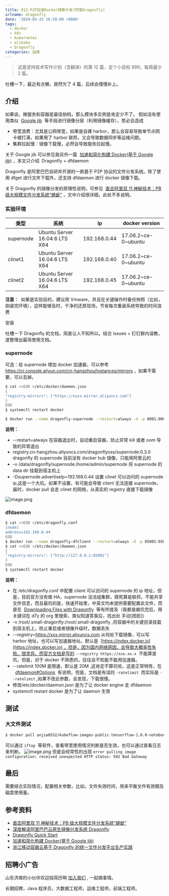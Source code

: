 ```yaml
---
title: 012-P2P加速Docker镜像分发(阿里Dragonfly)
urlname: dragonfly
date: '2019-03-25 16:58:00 +0800'
tags:
  - docker
  - k8s
  - kubernetes
  - alibaba
  - Dragonfly
categories: 运维
---
```


> 这是坚持技术写作计划（含翻译）的第 12 篇，定个小目标 999，每周最少 2 篇。

吐槽一下，最近有点懒，居然欠了 4 篇，后续会慢慢补上。

## 介绍

如果说，微服务和容器是最佳拍档，那么模块多实例是肯定少不了。
假如没有使用类似  [Google jib](https://github.com/GoogleContainerTools/jib)  等手段进行镜像分层（利用镜像缓存），势必会造成

- 带宽浪费：尤其是公网带宽，如果是自建 harbor，那么会容易导致单节点网卡被打满，如果用了 harbor 联邦，又会导致数据同步等运维问题。
- 集群拉起慢：镜像下载慢，必然会导致服务拉起慢。

关于 Google jib 可以参见我另外一篇  [加速和简化构建 Docker(基于 Google jib)](https://juejin.im/post/5c60c021f265da2dd37bf85b) ，本文只介绍  Dragonfly + dfdaemon

Dragonfly 是阿里巴巴自研并开源的一款基于 P2P 协议的文件分发系统。除了使用 dfget 进行文件下载外，还支持 dfdaemon 进行 docker 镜像下载。

关于 Dragonfly 的镜像分发的原理性说明，可参见  [直击阿里双 11 神秘技术：PB 级大规模文件分发系统“蜻蜓”](https://yq.aliyun.com/articles/244897) ，文中介绍很详细，此处不多说明。

<!-- more -->

### 实验环境

| 类型      | 系统                          | ip           | docker version      |
| --------- | ----------------------------- | ------------ | ------------------- |
| supernode | Ubuntu Server 16.04.6 LTS X64 | 192.168.0.44 | 17.06.2~ce-0~ubuntu |
| clinet1   | Ubuntu Server 16.04.6 LTS X64 | 192.168.0.40 | 17.06.2~ce-0~ubuntu |
| clinet2   | Ubuntu Server 16.04.6 LTS X64 | 192.168.0.45 | 17.06.2~ce-0~ubuntu |

**注意：** 
如果是实验目的，建议用 Vmware，并且在关键操作时备份快照（比如，刚装完环境），这样能够及时，干净的还原现场，节省每次重装系统导致的时间浪费

安装

吐槽一下 Dragonfly 的文档，简直让人不知所以。结合 issues + 钉钉群内请教，遂整理出最简使用文档。

### supernode

可选：给 supernode 增加 docker 加速器，可以参考 https://cr.console.aliyun.com/cn-hangzhou/instances/mirrors ，如果不需要，可以去掉。

```bash
$ cat <<EOD >/etc/docker/daemon.json
{
"registry-mirrors": ["https://xxxx.mirror.aliyuncs.com"]
}
EOD
$ systemctl restart docker
```

```bash
$ docker run --name dragonfly-supernode --restart=always -d -p 8001:8001 -p 8002:8002 -v /data/dragonfly/supernode:/home/admin/supernode registry.cn-hangzhou.aliyuncs.com/dragonflyoss/supernode:0.3.0 -Dsupernode.advertiseIp=192.168.0.44
```

**说明：**

- --restart=always 在容器退出时，自动重启容器，防止异常 kill 或者 oom 导致的异常退出
- registry.cn-hangzhou.aliyuncs.com/dragonflyoss/supernode:0.3.0 dragonfly 的 supernode 目前没有 docker hub 镜像，只能用阿里云的
- -v /data/dragonfly/supernode:/home/admin/supernode 将 supernode 的 data dir 挂载到宿主机上
- -Dsupernode.advertiseIp=192.168.0.44 设置 clinet 可以访问的 supernode ip,这是一个大坑。如果不设置，有可能会导致 client 无法连接 supernode，届时，docker pull 会走 clinet 的网络，从真实的 registry 直接下载镜像

![image.png](https://cdn.nlark.com/yuque/0/2019/png/226273/1553506862485-080cc522-2d28-47b9-8d6b-3db34db173f3.png#align=left&display=inline&height=624&originHeight=624&originWidth=725&size=90024&status=done&width=725)

### dfdaemon 

```bash
$ cat <<EOD >/etc/dragonfly.conf
[node]
address=192.168.0.44
EOD
$ docker run --name dragonfly-dfclient --restart=always -d -p 65001:65001 -v /root/.small-dragonfly:/root/.small-dragonfly -v /etc/dragonfly.conf:/etc/dragonfly.conf dragonflyoss/dfclient:v0.3.0 --registry=https://xxx.mirror.aliyuncs.com  --ratelimit 100M
$ cat <<EOD >/etc/docker/daemon.json
{
"registry-mirrors": ["http://127.0.0.1:65001"]
}
EOD
$ systemctl restart docker
```

**说明：**

- 在 /etc/dragonfly.conf 中配置 client 可以访问的 supernode 的 ip 地址，但是，目前官方没有做 HA，supernode 没法组集群，撑死算是联邦，不能共享文件信息，而且最坑的是，快速开始里，中英文均未提供需要配置此文件，而是在  [Downloading Files with Dragonfly](https://d7y.io/en-us/docs/userguide/download_files.html)  等有所提及（我都是被坑完后，用关键词在 d7y 的 org 里搜索，类似知道答案后，找出处 手动[捂脸]）
- -v /root/.small-dragonfly:/root/.small-dragonfly ,将容器中的关键目录挂载到宿主机上，防止重启或者镜像升级时，数据丢失
- --registry=https://xxx.mirror.aliyuncs.com 从何处下载镜像，可以写 harbor 地址，也可以写加速器地址。默认是  [https://index.docker.io](https://index.docker.io) ，但是，因为国内网络原因，会导致大概率性失败。很灵异。而官方文档是写的 `--registry https://xxx.xx.x`  不能算是坑，但是，对于 docker 不熟悉的，往往会不知能不能用加速器。
- --ratelimit 100M 是限速，默认是 20M ,这肯定不算坑哈，这是正常特性，在   [dfdaemon#Options](https://d7y.io/zh-cn/docs/quickstart.html)  有说明，但是，文档是有误的 `-ratelimit`  而实际是 `--ratelimit` ,如果不改此参数，会发现，下载很慢。
- 修改/etc/docker/daemon.json 是为了让 docker engine 走 dfdaemon
- systemctl restart docker 是为了让 daemon 生效

## 测试

### 大文件测试

```bash
$ docker pull anjia0532/kubeflow-images-public.tensorflow-1.6.0-notebook-gpu:v20180604-b3733835
```

可以通过 `iftop`  等软件，查看带宽使用情况判断是否生效，也可以通过查看日志来判断。
![image.png](https://cdn.nlark.com/yuque/0/2019/png/226273/1553508378817-cde03b19-e0e2-4d03-a233-b9090cc0db2f.png#align=left&display=inline&height=821&originHeight=821&originWidth=1911&size=46951&status=done&width=1911)
但是会经常性的出现 `error pulling image configuration: received unexpected HTTP status: 502 Bad Gateway`

## 最后

需要结合实际情况，配置相关参数，比如，文件失效时间，用来平衡文件有效期及磁盘使用量。

## 参考资料

- [直击阿里双 11 神秘技术：PB 级大规模文件分发系统“蜻蜓”](https://yq.aliyun.com/articles/244897)
- [深度解读阿里巴巴云原生镜像分发系统 Dragonfly](https://mp.weixin.qq.com/s?__biz=MzUzNzYxNjAzMg==∣=2247484045&idx=1&sn=2e4586171930b8d3080eadd55be09723)
- [Dragonfly Quick Start](https://d7y.io/en-us/docs/quickstart.html)
- [加速和简化构建 Docker(基于 Google jib)](https://juejin.im/post/5c60c021f265da2dd37bf85b)
- [浙江移动容器云基于 Dragonfly 的统一文件分发平台生产实践](https://d7y.io/zh-cn/blog/china-mobile-practice.html)

## 招聘小广告

山东济南的小伙伴欢迎投简历啊 [加入我们](https://www.shunnengnet.com/index.php/Home/Contact/join.html) , 一起搞事情。

长期招聘，Java 程序员，大数据工程师，运维工程师，前端工程师。
